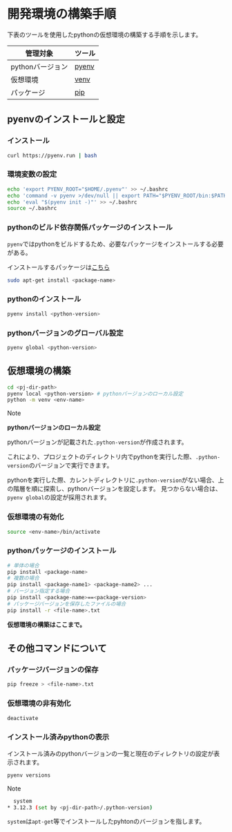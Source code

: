 <!--
    pythonの仮想環境を構築する手順を示す。
 -->

# 開発環境の構築手順

下表のツールを使用したpythonの仮想環境の構築する手順を示します。

|管理対象          |ツール         |
| ---------------- | ------------- |
|pythonバージョン  |[pyenv][pyenv] |
|仮想環境          |[venv][venv]   |
|パッケージ        |[pip][pip]     |

[pyenv]: https://github.com/pyenv/pyenv
[venv]: https://docs.python.org/ja/3/library/venv.html
[pip]: https://pip.pypa.io/en/stable/

## pyenvのインストールと設定

### インストール

``` bash
curl https://pyenv.run | bash
```

### 環境変数の設定

``` bash
echo 'export PYENV_ROOT="$HOME/.pyenv"' >> ~/.bashrc
echo 'command -v pyenv >/dev/null || export PATH="$PYENV_ROOT/bin:$PATH"' >> ~/.bashrc
echo 'eval "$(pyenv init -)"' >> ~/.bashrc
source ~/.bashrc
```

### pythonのビルド依存関係パッケージのインストール

`pyenv`ではpythonをビルドするため、必要なパッケージをインストールする必要がある。

インストールするパッケージは[こちら](https://github.com/pyenv/pyenv/wiki#suggested-build-environment)

``` bash
sudo apt-get install <package-name>
```

### pythonのインストール

``` bash
pyenv install <python-version>
```

### pythonバージョンのグローバル設定

``` bash
pyenv global <python-version>
```

## 仮想環境の構築

``` bash
cd <pj-dir-path>
pyenv local <python-version> # pythonバージョンのローカル設定
python -m venv <env-name>
```

> [!Note]
> **pythonバージョンのローカル設定**
>
> pythonバージョンが記載された`.python-version`が作成されます。
>
> これにより、プロジェクトのディレクトリ内でpythonを実行した際、`.python-version`のバージョンで実行できます。
>
> pythonを実行した際、カレントディレクトリに`.python-version`がない場合、上の階層を順に探索し、pythonバージョンを設定します。
> 見つからない場合は、`pyenv global`の設定が採用されます。

### 仮想環境の有効化

``` bash
source <env-name>/bin/activate
```

### pythonパッケージのインストール

``` bash
# 単体の場合
pip install <package-name>
# 複数の場合
pip install <package-name1> <package-name2> ...
# バージョン指定する場合
pip install <package-name>==<package-version>
# パッケージバージョンを保存したファイルの場合
pip install -r <file-name>.txt
```

**仮想環境の構築はここまで。**

## その他コマンドについて

### パッケージバージョンの保存

``` bash
pip freeze > <file-name>.txt
```

### 仮想環境の非有効化

``` bash
deactivate
```

### インストール済みpythonの表示

インストール済みのpythonバージョンの一覧と現在のディレクトリの設定が表示されます。

``` bash
pyenv versions
```

> [!Note]
>
> ``` bash
>   system
> * 3.12.3 (set by <pj-dir-path>/.python-version)
> ```
>
> `system`は`apt-get`等でインストールしたpyhtonのバージョンを指します。
